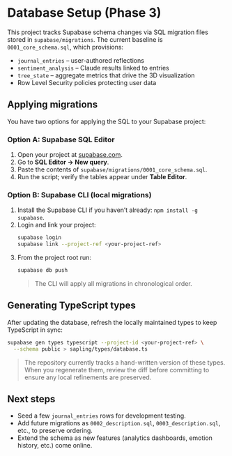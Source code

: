 # Database Setup (Phase 3)

This project tracks Supabase schema changes via SQL migration files stored in `supabase/migrations`. The current baseline is `0001_core_schema.sql`, which provisions:

- `journal_entries` – user-authored reflections
- `sentiment_analysis` – Claude results linked to entries
- `tree_state` – aggregate metrics that drive the 3D visualization
- Row Level Security policies protecting user data

## Applying migrations

You have two options for applying the SQL to your Supabase project:

### Option A: Supabase SQL Editor

1. Open your project at [supabase.com](https://supabase.com/).
2. Go to **SQL Editor → New query**.
3. Paste the contents of `supabase/migrations/0001_core_schema.sql`.
4. Run the script; verify the tables appear under **Table Editor**.

### Option B: Supabase CLI (local migrations)

1. Install the Supabase CLI if you haven’t already: `npm install -g supabase`.
2. Login and link your project:
   ```bash
   supabase login
   supabase link --project-ref <your-project-ref>
   ```
3. From the project root run:
   ```bash
   supabase db push
   ```
   > The CLI will apply all migrations in chronological order.

## Generating TypeScript types

After updating the database, refresh the locally maintained types to keep TypeScript in sync:

```bash
supabase gen types typescript --project-id <your-project-ref> \
  --schema public > sapling/types/database.ts
```

> The repository currently tracks a hand-written version of these types. When you regenerate them, review the diff before committing to ensure any local refinements are preserved.

## Next steps

- Seed a few `journal_entries` rows for development testing.
- Add future migrations as `0002_description.sql`, `0003_description.sql`, etc., to preserve ordering.
- Extend the schema as new features (analytics dashboards, emotion history, etc.) come online.
